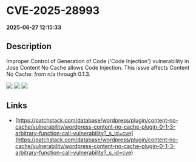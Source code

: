 # CVE-2025-28993

**2025-06-27 12:15:33**

## Description
Improper Control of Generation of Code ('Code Injection') vulnerability in Jose Content No Cache allows Code Injection. This issue affects Content No Cache: from n/a through 0.1.3.

![](https://img.shields.io/static/v1?label=Score&message=8.6&color=red)
![](https://img.shields.io/static/v1?label=Severity&message=HIGH&color=red)
![](https://img.shields.io/static/v1?label=CWE&message=RCE&color=green)

## Links
- [https://patchstack.com/database/wordpress/plugin/content-no-cache/vulnerability/wordpress-content-no-cache-plugin-0-1-3-arbitrary-function-call-vulnerability?_s_id=cve](https://patchstack.com/database/wordpress/plugin/content-no-cache/vulnerability/wordpress-content-no-cache-plugin-0-1-3-arbitrary-function-call-vulnerability?_s_id=cve)
